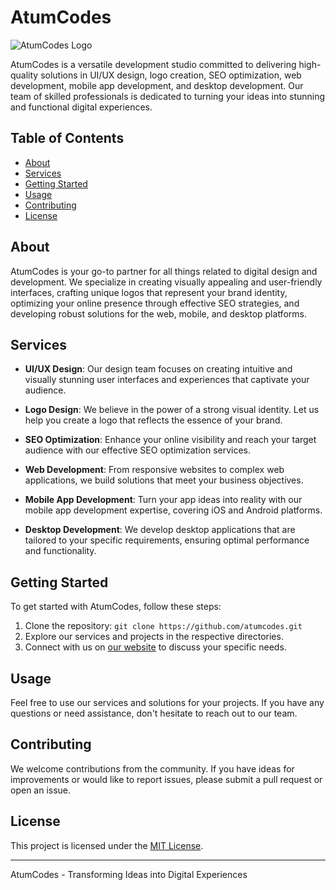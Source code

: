 # AtumCodes

![AtumCodes Logo](link/to/logo.png)

AtumCodes is a versatile development studio committed to delivering high-quality solutions in UI/UX design, logo creation, SEO optimization, web development, mobile app development, and desktop development. Our team of skilled professionals is dedicated to turning your ideas into stunning and functional digital experiences.

## Table of Contents
- [About](#about)
- [Services](#services)
- [Getting Started](#getting-started)
- [Usage](#usage)
- [Contributing](#contributing)
- [License](#license)

## About

AtumCodes is your go-to partner for all things related to digital design and development. We specialize in creating visually appealing and user-friendly interfaces, crafting unique logos that represent your brand identity, optimizing your online presence through effective SEO strategies, and developing robust solutions for the web, mobile, and desktop platforms.

## Services

- **UI/UX Design**: Our design team focuses on creating intuitive and visually stunning user interfaces and experiences that captivate your audience.

- **Logo Design**: We believe in the power of a strong visual identity. Let us help you create a logo that reflects the essence of your brand.

- **SEO Optimization**: Enhance your online visibility and reach your target audience with our effective SEO optimization services.

- **Web Development**: From responsive websites to complex web applications, we build solutions that meet your business objectives.

- **Mobile App Development**: Turn your app ideas into reality with our mobile app development expertise, covering iOS and Android platforms.

- **Desktop Development**: We develop desktop applications that are tailored to your specific requirements, ensuring optimal performance and functionality.

## Getting Started

To get started with AtumCodes, follow these steps:

1. Clone the repository: `git clone https://github.com/atumcodes.git`
2. Explore our services and projects in the respective directories.
3. Connect with us on [our website](https://www.atumcodes.com) to discuss your specific needs.

## Usage

Feel free to use our services and solutions for your projects. If you have any questions or need assistance, don't hesitate to reach out to our team.

## Contributing

We welcome contributions from the community. If you have ideas for improvements or would like to report issues, please submit a pull request or open an issue.

## License

This project is licensed under the [MIT License](LICENSE).

---

AtumCodes - Transforming Ideas into Digital Experiences
